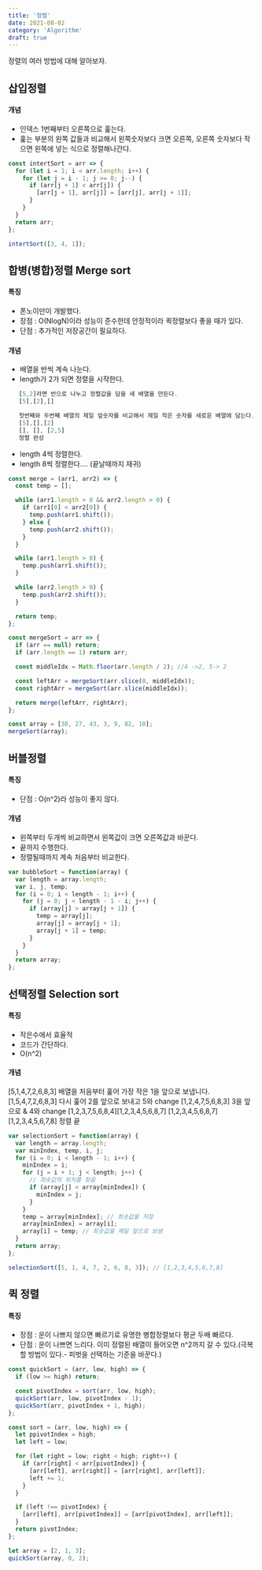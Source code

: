 ```yaml
---
title: '정렬'
date: 2021-08-02
category: 'Algorithm'
draft: true
---
```


정렬의 여러 방법에 대해 알아보자.

## 삽입정렬

#### 개념

- 인덱스 1번째부터 오른쪽으로 훑는다.
- 훑는 부분의 왼쪽 값들과 비교해서 왼쪽숫자보다 크면 오른쪽, 오른쪽 숫자보다 작으면 왼쪽에 넣는 식으로 정렬해나간다.

```js
const intertSort = arr => {
  for (let i = 1; i < arr.length; i++) {
    for (let j = i - 1; j >= 0; j--) {
      if (arr[j + 1] < arr[j]) {
        [arr[j + 1], arr[j]] = [arr[j], arr[j + 1]];
      }
    }
  }
  return arr;
};

intertSort([3, 4, 1]);
```

## 합병(병합)정렬 Merge sort

#### 특징

- 폰노이만이 개발했다.
- 장점 : O(NlogN)이라 성능이 준수한데 안정적이라 퀵정렬보다 좋을 때가 있다.
- 단점 : 추가적인 저장공간이 필요하다.

#### 개념

- 배열을 반씩 계속 나눈다.
- length가 2가 되면 정렬을 시작한다.

```js
   [5,2]라면 반으로 나누고 정렬값을 담을 새 배열을 만든다.
   [5],[2],[]

   첫번째와 두번째 배열의 제일 앞숫자를 비교해서 제일 작은 숫자를 새로운 배열에 담는다.
   [5],[],[2]
   [], [], [2,5]
   정렬 완성
```

- length 4씩 정렬한다.
- length 8씩 정렬한다.... (끝날때까지 재귀)

```js
const merge = (arr1, arr2) => {
  const temp = [];

  while (arr1.length > 0 && arr2.length > 0) {
    if (arr1[0] < arr2[0]) {
      temp.push(arr1.shift());
    } else {
      temp.push(arr2.shift());
    }
  }

  while (arr1.length > 0) {
    temp.push(arr1.shift());
  }

  while (arr2.length > 0) {
    temp.push(arr2.shift());
  }

  return temp;
};

const mergeSort = arr => {
  if (arr == null) return;
  if (arr.length == 1) return arr;

  const middleIdx = Math.floor(arr.length / 2); //4 ->2, 5-> 2

  const leftArr = mergeSort(arr.slice(0, middleIdx));
  const rightArr = mergeSort(arr.slice(middleIdx));

  return merge(leftArr, rightArr);
};

const array = [38, 27, 43, 3, 9, 82, 10];
mergeSort(array);
```

## 버블정렬

#### 특징

- 단점 : O(n^2)라 성능이 좋지 않다.

#### 개념

- 왼쪽부터 두개씩 비교하면서 왼쪽값이 크면 오른쪽값과 바꾼다.
- 끝까지 수행한다.
- 정렬될때까지 계속 처음부터 비교한다.

```js
var bubbleSort = function(array) {
  var length = array.length;
  var i, j, temp;
  for (i = 0; i < length - 1; i++) {
    for (j = 0; j < length - 1 - i; j++) {
      if (array[j] > array[j + 1]) {
        temp = array[j];
        array[j] = array[j + 1];
        array[j + 1] = temp;
      }
    }
  }
  return array;
};
```

## 선택정렬 Selection sort

#### 특징

- 작은수에서 효율적
- 코드가 간단하다.
- O(n^2)

#### 개념

[5,1,4,7,2,6,8,3] 배열을 처음부터 훑어 가장 작은 1을 앞으로 보냅니다.
[1,5,4,7,2,6,8,3] 다시 훑어 2를 앞으로 보내고 5와 change
[1,2,4,7,5,6,8,3] 3을 앞으로 & 4와 change
[1,2,3,7,5,6,8,4][1,2,3,4,5,6,8,7]
[1,2,3,4,5,6,8,7][1,2,3,4,5,6,7,8] 정렬 끝

```js
var selectionSort = function(array) {
  var length = array.length;
  var minIndex, temp, i, j;
  for (i = 0; i < length - 1; i++) {
    minIndex = i;
    for (j = i + 1; j < length; j++) {
      // 최솟값의 위치를 찾음
      if (array[j] < array[minIndex]) {
        minIndex = j;
      }
    }
    temp = array[minIndex]; // 최솟값을 저장
    array[minIndex] = array[i];
    array[i] = temp; // 최솟값을 제일 앞으로 보냄
  }
  return array;
};

selectionSort([5, 1, 4, 7, 2, 6, 8, 3]); // [1,2,3,4,5,6,7,8]
```

## 퀵 정렬

#### 특징

- 장점 : 운이 나쁘지 않으면 빠르기로 유명한 병합정렬보다 평균 두배 빠르다.
- 단점 : 운이 나쁘면 느리다. 이미 정렬된 배열이 들어오면 n^2까지 갈 수 있다.(극복할 방법이 있다.- 피벗을 선택하는 기준을 바꾼다.)

```js
const quickSort = (arr, low, high) => {
  if (low >= high) return;

  const pivotIndex = sort(arr, low, high);
  quickSort(arr, low, pivotIndex - 1);
  quickSort(arr, pivotIndex + 1, high);
};

const sort = (arr, low, high) => {
  let ppivotIndex = high;
  let left = low;

  for (let right = low; right < high; right++) {
    if (arr[right] < arr[pivotIndex]) {
      [arr[left], arr[right]] = [arr[right], arr[left]];
      left += 1;
    }
  }

  if (left !== pivotIndex) {
    [arr[left], arr[pivotIndex]] = [arr[pivotIndex], arr[left]];
  }
  return pivotIndex;
};

let array = [2, 1, 3];
quickSort(array, 0, 2);
```
